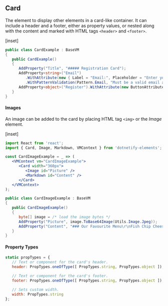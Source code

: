 ﻿## Card

The element to display other elements in a card-like container. It can include a header and a footer, either as property values, or nested along with the content and marked with HTML tags `<header>` and `<footer>`.

[inset]

```csharp
public class CardExample : BaseVM
{
   public CardExample()
   {
      AddProperty("Title", "##### Registration Card");
      AddProperty<string>("Email")
         .WithAttribute(new { Label = "Email:", Placeholder = "Enter your email address" })
         .WithPatternValidation(Pattern.Email, "Must be a valid email address.");
      AddProperty<object>("Register").WithAttribute(new ButtonAttribute { Label = "Register Today" });
   }
}
```

#### Images

An image can be added to the card by placing HTML tag `<img>` or the _Image_ element.

[inset]

```jsx
import React from 'react';
import { Card, Image, Markdown, VMContext } from 'dotnetify-elements';

const CardImageExample = _ => (
   <VMContext vm="CardImageExample">
      <Card width="360px">
         <Image id="Picture" />
         <Markdown id="Content" />
      </Card>
   </VMContext>
);
```

```csharp
public class CardImageExample : BaseVM
{
   public CardImageExample()
   {
      byte[] image = /* load the image bytes */
      AddProperty("Picture", image.ToBase64Image(Utils.Image.Jpeg));
      AddProperty("Content", "### Our Favourite Menu\r\nFish Chip Cheese - __$22__");
   }
}
```

#### Property Types

```jsx
static propTypes = {
   // Text or component for the card's header.
   header: PropTypes.oneOfType([ PropTypes.string, PropTypes.object ]),

   // Text or component for the card's footer.
   footer: PropTypes.oneOfType([ PropTypes.string, PropTypes.object ]),

   // Sets custom width.
   width: PropTypes.string
};
```